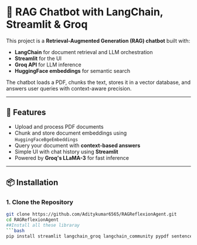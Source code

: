 # 🧠 RAG Chatbot with LangChain, Streamlit & Groq

This project is a **Retrieval-Augmented Generation (RAG) chatbot** built with:
- **LangChain** for document retrieval and LLM orchestration
- **Streamlit** for the UI
- **Groq API** for LLM inference
- **HuggingFace embeddings** for semantic search

The chatbot loads a PDF, chunks the text, stores it in a vector database, and answers user queries with context-aware precision.

---

## 🚀 Features
- Upload and process PDF documents
- Chunk and store document embeddings using `HuggingFaceBgeEmbeddings`
- Query your document with **context-based answers**
- Simple UI with chat history using **Streamlit**
- Powered by **Groq's LLaMA-3** for fast inference

---

## 📦 Installation

### 1. Clone the Repository
```bash
git clone https://github.com/Aditykumar6565/RAGReflexionAgent.git
cd RAGReflexionAgent
##Install all these libraray
```bash
pip install streamlit langchain_groq langchain_community pypdf sentence-transformers

